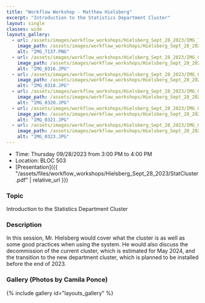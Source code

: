 ```yaml
---
title: "Workflow Workshop - Matthew Hielsberg"
excerpt: "Introduction to the Statistics Department Cluster"
layout: single
classes: wide
layouts_gallery:
  - url: /assets/images/workflow_workshops/Hielsberg_Sept_28_2023/IMG_7137.PNG
    image_path: /assets/images/workflow_workshops/Hielsberg_Sept_28_2023/IMG_7137.PNG
    alt: "IMG_7137.PNG"
  - url: /assets/images/workflow_workshops/Hielsberg_Sept_28_2023/IMG_0316.JPG
    image_path: /assets/images/workflow_workshops/Hielsberg_Sept_28_2023/IMG_0316.JPG
    alt: "IMG_0316.JPG"
  - url: /assets/images/workflow_workshops/Hielsberg_Sept_28_2023/IMG_0318.JPG
    image_path: /assets/images/workflow_workshops/Hielsberg_Sept_28_2023/IMG_0318.JPG
    alt: "IMG_0318.JPG"
  - url: /assets/images/workflow_workshops/Hielsberg_Sept_28_2023/IMG_0320.JPG
    image_path: /assets/images/workflow_workshops/Hielsberg_Sept_28_2023/IMG_0320.JPG
    alt: "IMG_0320.JPG"
  - url: /assets/images/workflow_workshops/Hielsberg_Sept_28_2023/IMG_0321.JPG
    image_path: /assets/images/workflow_workshops/Hielsberg_Sept_28_2023/IMG_0321.JPG
    alt: "IMG_0321.JPG"
  - url: /assets/images/workflow_workshops/Hielsberg_Sept_28_2023/IMG_0323.JPG
    image_path: /assets/images/workflow_workshops/Hielsberg_Sept_28_2023/IMG_0323.JPG
    alt: "IMG_0323.JPG"
---
```


- Time: Thursday 09/28/2023 from 3:00 PM to 4:00 PM
- Location: BLOC 503
- [Presentation]({{ "/assets/files/workflow_workshops/Hielsberg_Sept_28_2023/StatCluster.pdf" | relative_url }})

### Topic

Introduction to the Statistics Department Cluster

### Description


In this session, Mr. Hielsberg would cover what the cluster is as well as some good practices when using the system. He would also discuss the decommission of the current cluster, which is estimated for May 2024, and the transition to the new department cluster, which is planned to be installed before the end of 2023. 


### Gallery (Photos by Camila Ponce)

{% include gallery id="layouts_gallery" %}

